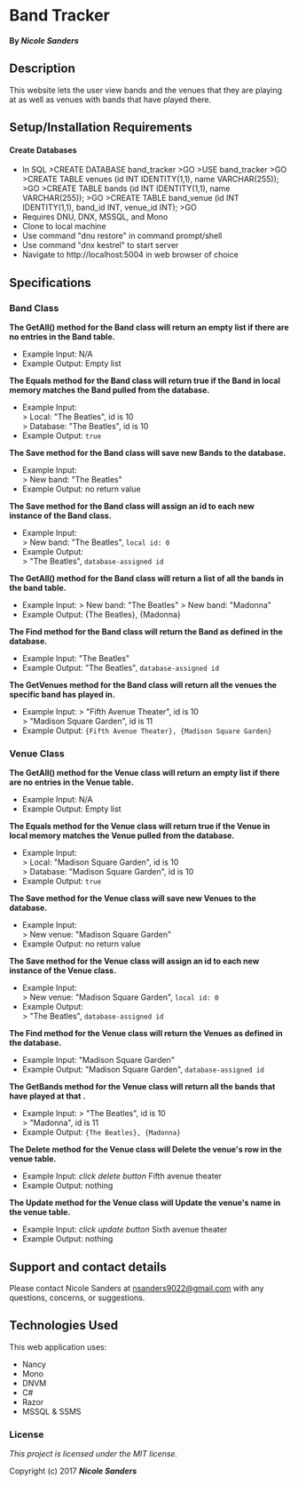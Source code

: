 # Band Tracker

#### By _**Nicole Sanders**_

## Description
This website lets the user view bands and the venues that they are playing at as well as venues with bands that have played there.

## Setup/Installation Requirements

#### Create Databases
* In SQL
\>CREATE DATABASE band_tracker
\>GO
\>USE band_tracker
\>GO
\>CREATE TABLE venues (id INT IDENTITY(1,1), name VARCHAR(255));
\>GO
\>CREATE TABLE bands (id INT IDENTITY(1,1), name VARCHAR(255));
\>GO
\>CREATE TABLE band_venue (id INT IDENTITY(1,1), band_id INT, venue_id INT);
\>GO
* Requires DNU, DNX, MSSQL, and Mono
* Clone to local machine
* Use command "dnu restore" in command prompt/shell
* Use command "dnx kestrel" to start server
* Navigate to http://localhost:5004 in web browser of choice

## Specifications

### Band Class
**The GetAll() method for the Band class will return an empty list if there are no entries in the Band table.**
* Example Input: N/A
* Example Output: Empty list

**The Equals method for the Band class will return true if the Band in local memory matches the Band pulled from the database.**
* Example Input:  
        > Local: "The Beatles", id is 10  
        > Database: "The Beatles", id is 10  
* Example Output: `true`

**The Save method for the Band class will save new Bands to the database.**
* Example Input:  
\> New band: "The Beatles"
* Example Output: no return value

**The Save method for the Band class will assign an id to each new instance of the Band class.**
* Example Input:  
\> New band: "The Beatles", `local id: 0`  
* Example Output:  
\> "The Beatles", `database-assigned id`  

**The GetAll() method for the Band class will return a list of all the bands in the band table.**
* Example Input:
\> New band: "The Beatles"
\> New band: "Madonna"
* Example Output: {The Beatles}, {Madonna}

**The Find method for the Band class will return the Band as defined in the database.**
* Example Input: "The Beatles"
* Example Output: "The Beatles", `database-assigned id`

**The GetVenues method for the Band class will return all the venues the specific band has played in.**
* Example Input:
        > "Fifth Avenue Theater", id is 10  
        > "Madison Square Garden", id is 11  
* Example Output: `{Fifth Avenue Theater}, {Madison Square Garden}`


### Venue Class
**The GetAll() method for the Venue class will return an empty list if there are no entries in the Venue table.**
* Example Input: N/A
* Example Output: Empty list

**The Equals method for the Venue class will return true if the Venue in local memory matches the Venue pulled from the database.**
* Example Input:  
        > Local: "Madison Square Garden", id is 10  
        > Database: "Madison Square Garden", id is 10  
* Example Output: `true`

**The Save method for the Venue class will save new Venues to the database.**
* Example Input:  
\> New venue: "Madison Square Garden"
* Example Output: no return value

**The Save method for the Venue class will assign an id to each new instance of the Venue class.**
* Example Input:  
\> New venue: "Madison Square Garden", `local id: 0`  
* Example Output:  
\> "The Beatles", `database-assigned id`  

**The Find method for the Venue class will return the Venues as defined in the database.**
* Example Input: "Madison Square Garden"
* Example Output: "Madison Square Garden", `database-assigned id`


**The GetBands method for the Venue class will return all the bands that have played at that .**
* Example Input:
        > "The Beatles", id is 10  
        > "Madonna", id is 11  
* Example Output: `{The Beatles}, {Madonna}`

**The Delete method for the Venue class will Delete the venue's row in the venue table.**
* Example Input: *click delete button* Fifth avenue theater
* Example Output: nothing

**The Update method for the Venue class will Update the venue's name in the venue table.**
* Example Input: *click update button* Sixth avenue theater
* Example Output: nothing


## Support and contact details

Please contact Nicole Sanders at nsanders9022@gmail.com with any questions, concerns, or suggestions.

## Technologies Used

This web application uses:
* Nancy
* Mono
* DNVM
* C#
* Razor
* MSSQL & SSMS

### License

*This project is licensed under the MIT license.*

Copyright (c) 2017 **_Nicole Sanders_**
